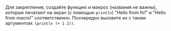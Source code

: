 Для закрепления, создайте функцию и макрос (названия не важны), которые печатают на экран (с помощью `println`) "Hello from fn!" и "Hello from macro!" соответственно. Поочередно вызовите их с таким аргументом: `(println (+ 1 2))`.
